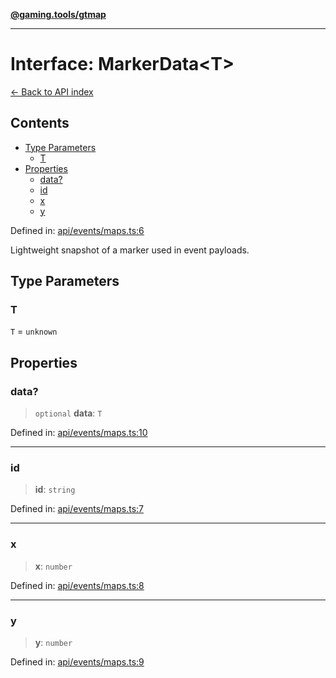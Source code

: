 [**@gaming.tools/gtmap**](README.md)

***

# Interface: MarkerData\<T\>

[← Back to API index](./README.md)

## Contents

- [Type Parameters](#type-parameters)
  - [T](#t)
- [Properties](#properties)
  - [data?](#data)
  - [id](#id)
  - [x](#x)
  - [y](#y)

Defined in: [api/events/maps.ts:6](https://github.com/gamingtools/gt-map/blob/05d69e937e6093e14da4884825215d18bb9b0084/packages/gtmap/src/api/events/maps.ts#L6)

Lightweight snapshot of a marker used in event payloads.

## Type Parameters

### T

`T` = `unknown`

## Properties

### data?

> `optional` **data**: `T`

Defined in: [api/events/maps.ts:10](https://github.com/gamingtools/gt-map/blob/05d69e937e6093e14da4884825215d18bb9b0084/packages/gtmap/src/api/events/maps.ts#L10)

***

### id

> **id**: `string`

Defined in: [api/events/maps.ts:7](https://github.com/gamingtools/gt-map/blob/05d69e937e6093e14da4884825215d18bb9b0084/packages/gtmap/src/api/events/maps.ts#L7)

***

### x

> **x**: `number`

Defined in: [api/events/maps.ts:8](https://github.com/gamingtools/gt-map/blob/05d69e937e6093e14da4884825215d18bb9b0084/packages/gtmap/src/api/events/maps.ts#L8)

***

### y

> **y**: `number`

Defined in: [api/events/maps.ts:9](https://github.com/gamingtools/gt-map/blob/05d69e937e6093e14da4884825215d18bb9b0084/packages/gtmap/src/api/events/maps.ts#L9)
